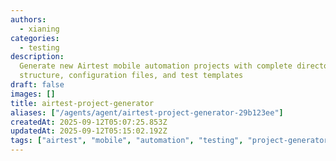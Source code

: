 ```yaml
---
authors:
  - xianing
categories:
  - testing
description:
  Generate new Airtest mobile automation projects with complete directory
  structure, configuration files, and test templates
draft: false
images: []
title: airtest-project-generator
aliases: ["/agents/agent/airtest-project-generator-29b123ee"]
createdAt: 2025-09-12T05:07:25.853Z
updatedAt: 2025-09-12T05:15:02.192Z
tags: ["airtest", "mobile", "automation", "testing", "project-generator"]
---
```


